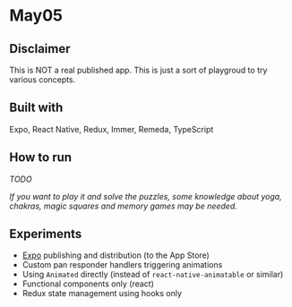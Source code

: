 # May05

## Disclaimer

This is NOT a real published app. This is just a sort of playgroud to try various concepts.

## Built with

Expo, React Native, Redux, Immer, Remeda, TypeScript

## How to run

_TODO_

_If you want to play it and solve the puzzles, some knowledge about yoga, chakras,
magic squares and memory games may be needed._

## Experiments

- [Expo](https://expo.io/) publishing and distribution (to the App Store)
- Custom pan responder handlers triggering animations
- Using `Animated` directly (instead of `react-native-animatable` or similar)
- Functional components only (react)
- Redux state management using hooks only
